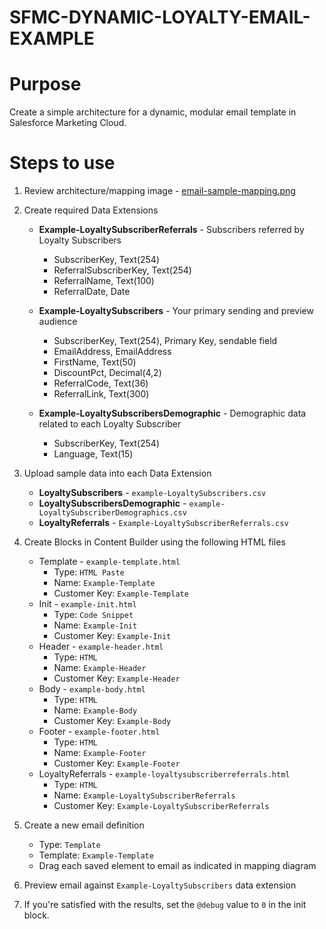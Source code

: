 # SFMC-DYNAMIC-LOYALTY-EMAIL-EXAMPLE

# Purpose

Create a simple architecture for a dynamic, modular email template in Salesforce Marketing Cloud.

# Steps to use

1. Review architecture/mapping image - [email-sample-mapping.png](https://bitbucket.org/wvpv/sfmc-dynamic-loyalty-email-example/raw/3fcdb68894d1c38238f8c7ed581bcdd1fe59027d/email-sample-mapping.png)
2. Create required Data Extensions

    - **Example-LoyaltySubscriberReferrals** - Subscribers referred by Loyalty Subscribers
        + SubscriberKey, Text(254)
        + ReferralSubscriberKey, Text(254)
        + ReferralName, Text(100)
        + ReferralDate, Date

    - **Example-LoyaltySubscribers** - Your primary sending and preview audience
        + SubscriberKey, Text(254), Primary Key, sendable field
        + EmailAddress, EmailAddress
        + FirstName, Text(50)
        + DiscountPct, Decimal(4,2)
        + ReferralCode, Text(36)
        + ReferralLink, Text(300)

    - **Example-LoyaltySubscribersDemographic** - Demographic data related to each Loyalty Subscriber
        + SubscriberKey, Text(254)
        + Language, Text(15)


3. Upload sample data into each Data Extension

    - **LoyaltySubscribers** - `example-LoyaltySubscribers.csv`
    - **LoyaltySubscribersDemographic** - `example-LoyaltySubscriberDemographics.csv`
    - **LoyaltyReferrals** - `Example-LoyaltySubscriberReferrals.csv`

4. Create Blocks in Content Builder using the following HTML files

    - Template - `example-template.html`
        + Type: `HTML Paste`
        + Name: `Example-Template`
        + Customer Key: `Example-Template`
    - Init - `example-init.html`
        + Type: `Code Snippet`
        + Name: `Example-Init`
        + Customer Key: `Example-Init`
    - Header - `example-header.html`
        + Type: `HTML`
        + Name: `Example-Header`
        + Customer Key: `Example-Header`
    - Body - `example-body.html`
        + Type: `HTML`
        + Name: `Example-Body`
        + Customer Key: `Example-Body`
    - Footer - `example-footer.html`
        + Type: `HTML`
        + Name: `Example-Footer`
        + Customer Key: `Example-Footer`
    - LoyaltyReferrals - `example-loyaltysubscriberreferrals.html`
        + Type: `HTML`
        + Name: `Example-LoyaltySubscriberReferrals`
        + Customer Key: `Example-LoyaltySubscriberReferrals`

5. Create a new email definition

    - Type: `Template`
    - Template: `Example-Template`
    - Drag each saved element to email as indicated in mapping diagram

6. Preview email against `Example-LoyaltySubscribers` data extension
7. If you're satisfied with the results, set the `@debug` value to `0` in the init block.
